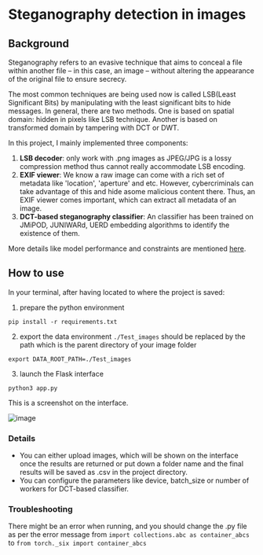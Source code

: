 # Steganography detection in images

## Background
Steganography refers to an evasive technique that aims to conceal a file within another file – in this case, an image – without altering the appearance of the original file to ensure secrecy.

The most common techniques are being used now is called LSB(Least Significant Bits) by manipulating with the least significant bits to hide messages.
In general, there are two methods. One is based on spatial domain: hidden in pixels like LSB technique. Another is based on transformed domain by tampering with DCT or DWT.

In this project, I mainly implemented three components:
1. **LSB decoder**: only work with .png images as JPEG/JPG is a lossy compression method thus cannot really accommodate LSB encoding.
2. **EXIF viewer**: We know a raw image can come with a rich set of metadata like 'location', 'aperture' and etc. However, cybercriminals can take advantage of this and hide asome malicious content there. Thus, an EXIF viewer
comes important, which can extract all metadata of an image.
3. **DCT-based steganography classifier**: An classifier has been trained on JMiPOD, JUNIWARd, UERD embedding algorithms to identify the existence of them.

More details like model performance and constraints are mentioned [here](https://drive.google.com/file/d/1XONCLq2AGtTrX5dw-aQmdoh6A30EKifX/view?usp=sharing).
## How to use
In your terminal, after having located to where the project is saved:
1. prepare the python environment

```pip install -r requirements.txt```

2. export the data environment
```./Test_images``` should be replaced by the path which is the parent directory of your image folder

```export DATA_ROOT_PATH=./Test_images```

3. launch the Flask interface

```python3 app.py```

This is a screenshot on the interface.

![image](https://user-images.githubusercontent.com/77568908/196149563-b228bee7-e722-400e-ba8e-38baccac5656.png)
### Details
- You can either upload images, which will be shown on the interface once the results are returned or put down a folder name and the final results will be saved as .csv in the project directory.
- You can configure the parameters like device, batch_size or number of workers for DCT-based classifier.

### Troubleshooting
There might be an error when running, and you should change the .py file as per the error message
from ```import collections.abc as container_abcs``` to ```from torch._six import container_abcs```
